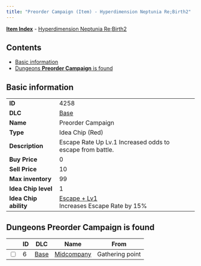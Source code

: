```yaml
---
title: "Preorder Campaign (Item) - Hyperdimension Neptunia Re;Birth2"
---
```


[**Item Index**](/neptunia/rb2/item/index.html) - [Hyperdimension Neptunia Re;Birth2](/neptunia/rb2)

## Contents

- [Basic information](#basic-information)
- [Dungeons **Preorder Campaign** is found](#dungeons-preorder-campaign-is-found)

## Basic information

|   |   |
| -- | -- |
| **ID** | 4258 |
| **DLC** | [Base](/neptunia/rb2/dlc/0-base.html) |
| **Name** | Preorder Campaign |
| **Type** | Idea Chip (Red) |
| **Description** | Escape Rate Up Lv.1 Increased odds to escape from battle. |
| **Buy Price** | 0 |
| **Sell Price** | 10 |
| **Max inventory** | 99 |
| **Idea Chip level** | 1 |
| **Idea Chip ability** | [Escape + Lv1](/neptunia/rb2/ability/0-9657-escape-lv1.html)<br />Increases Escape Rate by 15% |

## Dungeons **Preorder Campaign** is found

|    | ID | DLC | Name | From |
| -- | -- | --- | ---- | ---- |
| <input type="checkbox" id="rb2-dungeon-0-6" class="trackbox" /> | 6 | [Base](/neptunia/rb2/dlc/0-base.html) | [Midcompany](/neptunia/rb2/dungeon/0-6-midcompany.html) | Gathering point |